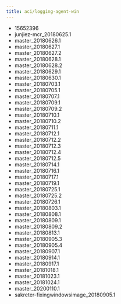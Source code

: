 ```yaml
---
title: aci/logging-agent-win
---
```

- 15652396
- junjiez-mcr_20180625.1
- master_20180626.1
- master_20180627.1
- master_20180627.2
- master_20180628.1
- master_20180628.2
- master_20180629.1
- master_20180630.1
- master_20180703.1
- master_20180705.1
- master_20180707.1
- master_20180709.1
- master_20180709.2
- master_20180710.1
- master_20180710.2
- master_20180711.1
- master_20180712.1
- master_20180712.2
- master_20180712.3
- master_20180712.4
- master_20180712.5
- master_20180714.1
- master_20180716.1
- master_20180717.1
- master_20180719.1
- master_20180725.1
- master_20180725.2
- master_20180726.1
- master_20180803.1
- master_20180808.1
- master_20180809.1
- master_20180809.2
- master_20180813.1
- master_20180905.3
- master_20180905.4
- master_20180907.1
- master_20180914.1
- master_20180917.1
- master_20181018.1
- master_20181023.1
- master_20181024.1
- master_20200110.1
- sakreter-fixingwindowsimage_20180905.1
